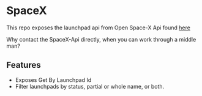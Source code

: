 # SpaceX

This repo exposes the launchpad api from Open Space-X Api found [here](https://github.com/r-spacex/SpaceX-API/blob/master/docs/launchpad.md)

Why contact the SpaceX-Api directly, when you can work through a middle man?

## Features
- Exposes Get By Launchpad Id
- Filter launchpads by status, partial or whole name, or both.
